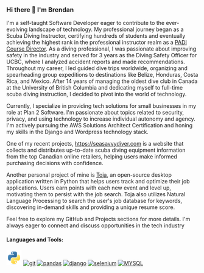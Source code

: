 ### Hi there 👋 I'm Brendan 

I'm a self-taught Software Developer eager to contribute to the ever-evolving landscape of technology. My professional journey began as a Scuba Diving Instructor, certifying hundreds of students and eventually achieving the highest rank in the professional instructor realm as a <a href="https://www.padi.com/courses/course-director">PADI Course Director</a>. As a diving professional, I was passionate about improving safety in the industry and served for 3 years as the Diving Safety Officer for UCBC, where I analyzed accident reports and made recommendations. Throughout my career, I led guided dive trips worldwide, organizing and spearheading group expeditions to destinations like Belize, Honduras, Costa Rica, and Mexico. After 14 years of managing the oldest dive club in Canada at the University of British Columbia and dedicating myself to full-time scuba diving instruction, I decided to pivot into the world of technology.

Currently, I specialize in providing tech solutions for small businesses in my role at Plan 2 Software. I'm passionate about topics related to security, privacy, and using technology to increase individual autonomy and agency. I'm actively pursuing the AWS Solutions Architect Certification and honing my skills in the Django and Wordpress technology stack.

One of my recent projects, <a href='https://seasavvydiver.com'>https://seasavvydiver.com</a> is a website that collects and distributes up-to-date scuba diving equipment information from the top Canadian online retailers, helping users make informed purchasing decisions with confidence.

Another personal project of mine is <a href="https://github.com/BAndresen/TOJA">Toja</a>, an open-source desktop application written in Python that helps users track and optimize their job applications. Users earn points with each new event and level up, motivating them to persist with the job search. Toja also utilizes Natural Language Processing to search the user's job database for keywords, discovering in-demand skills and providing a unique resume score.

Feel free to explore my GitHub and Projects sections for more details. I'm always eager to connect and discuss opportunities in the tech industry


</p>

#### Languages and Tools:
<p align="left">
<a href="https://www.python.org" target="_blank" rel="noreferrer"> <img src="https://raw.githubusercontent.com/devicons/devicon/master/icons/python/python-original.svg" alt="python" width="40" height="40"/></a>
<a href="https://git-scm.com/" target="_blank" rel="noreferrer"><img src="https://www.vectorlogo.zone/logos/git-scm/git-scm-icon.svg" alt="git" width="40" height="40"/></a>
<a href="https://pandas.pydata.org/" target="_blank" rel="noreferrer"><img src="https://upload.wikimedia.org/wikipedia/commons/2/22/Pandas_mark.svg" alt="pandas" width="40" height="40"/></a>
<a href= "https://www.djangoproject.com/" target="_blank" rel="noreferrer"><img src="https://youteam.io/blog/wp-content/uploads/2022/06/django-icon-0.png" alt="django" width="40" height="40"/></a>
<a href="https://www.selenium.dev/" target="_blank" rel="noreferrer"><img src="https://upload.wikimedia.org/wikipedia/commons/d/d5/Selenium_Logo.png" alt="selenium" width="40" height="40"/></a>
<a href="https://www.mysql.com/" target="_blank" rel="noreferrer"><img src="https://www.freepnglogos.com/uploads/logo-mysql-png/logo-mysql-mysql-logo-png-images-are-download-crazypng-21.png" alt="MYSQL" width="37" height="37"/></a>

<!--<a href="https://www.linux.org/" target="_blank" rel="noreferrer"> <img src="https://raw.githubusercontent.com/devicons/devicon/master/icons/linux/linux-original.svg" alt="linux" width="40" height="40"/></a> --> 
  <!--
<a href="https://www.libreoffice.org/discover/calc/" target="_blank" rel="noreferrer"> <img src ="https://lh3.googleusercontent.com/-CVsUqEsTc9U/Yd7fFt7vRdI/AAAAAAAAhqA/4ZufmKhQWlglqkHZWCgjQo__M0C2iIbigCNcBGAsYHQ/libreoffice-calc-logo.png" alt="selenium" width="40" height="40"/></a>
<a href="https://www.gimp.org/" target="_blank" rel="noreferrer"><img src="https://upload.wikimedia.org/wikipedia/commons/4/45/The_GIMP_icon_-_gnome.svg" alt="Gimp" width="40" height="40"/></a>
-->
  
</p>

<!-- <p align="left"> <img src="https://komarev.com/ghpvc/?username=bandresen&label=Profile%20views&color=0e75b6&style=flat" alt="bandresen" /> </p>


<!--
**BAndresen/BAndresen** is a ✨ _special_ ✨ repository because its `README.md` (this file) appears on your GitHub profile.

Here are some ideas to get you started:

- 🔭 I’m currently working on ...
- 🌱 I’m currently learning ...
- 👯 I’m looking to collaborate on ...
- 🤔 I’m looking for help with ...
- 💬 Ask me about ...
- 📫 How to reach me: ...
- 😄 Pronouns: ...
- ⚡ Fun fact: ...
-->
